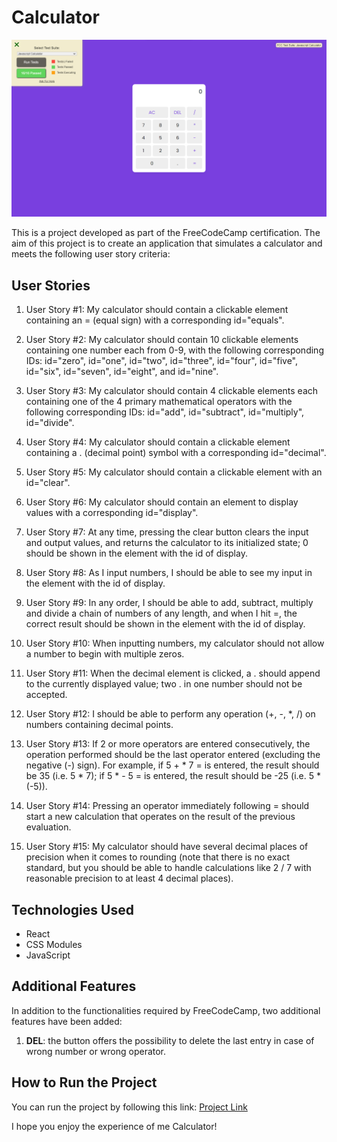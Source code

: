 # Calculator

![Calculator](./public/screenshot/screenshot.png)

This is a project developed as part of the FreeCodeCamp certification. The aim of this project is to create an application that simulates a calculator and meets the following user story criteria:

## User Stories

1. User Story #1: My calculator should contain a clickable element containing an = (equal sign) with a corresponding id="equals".

2. User Story #2: My calculator should contain 10 clickable elements containing one number each from 0-9, with the following corresponding IDs: id="zero", id="one", id="two", id="three", id="four", id="five", id="six", id="seven", id="eight", and id="nine".

3. User Story #3: My calculator should contain 4 clickable elements each containing one of the 4 primary mathematical operators with the following corresponding IDs: id="add", id="subtract", id="multiply", id="divide".

4. User Story #4: My calculator should contain a clickable element containing a . (decimal point) symbol with a corresponding id="decimal".

5. User Story #5: My calculator should contain a clickable element with an id="clear".

6. User Story #6: My calculator should contain an element to display values with a corresponding id="display".

7. User Story #7: At any time, pressing the clear button clears the input and output values, and returns the calculator to its initialized state; 0 should be shown in the element with the id of display.

8. User Story #8: As I input numbers, I should be able to see my input in the element with the id of display.

9. User Story #9: In any order, I should be able to add, subtract, multiply and divide a chain of numbers of any length, and when I hit =, the correct result should be shown in the element with the id of display.

10. User Story #10: When inputting numbers, my calculator should not allow a number to begin with multiple zeros.

11. User Story #11: When the decimal element is clicked, a . should append to the currently displayed value; two . in one number should not be accepted.

12. User Story #12: I should be able to perform any operation (+, -, *, /) on numbers containing decimal points.

13. User Story #13: If 2 or more operators are entered consecutively, the operation performed should be the last operator entered (excluding the negative (-) sign). For example, if 5 + * 7 = is entered, the result should be 35 (i.e. 5 * 7); if 5 * - 5 = is entered, the result should be -25 (i.e. 5 * (-5)).

14. User Story #14: Pressing an operator immediately following = should start a new calculation that operates on the result of the previous evaluation.

15. User Story #15: My calculator should have several decimal places of precision when it comes to rounding (note that there is no exact standard, but you should be able to handle calculations like 2 / 7 with reasonable precision to at least 4 decimal places).

## Technologies Used

- React
- CSS Modules
- JavaScript

## Additional Features

In addition to the functionalities required by FreeCodeCamp, two additional features have been added:

1. **DEL**: the button offers the possibility to delete the last entry in case of wrong number or wrong operator.

## How to Run the Project

You can run the project by following this link: [Project Link](https://freecodecamp-calculator-beta.vercel.app/)

I hope you enjoy the experience of me Calculator!
